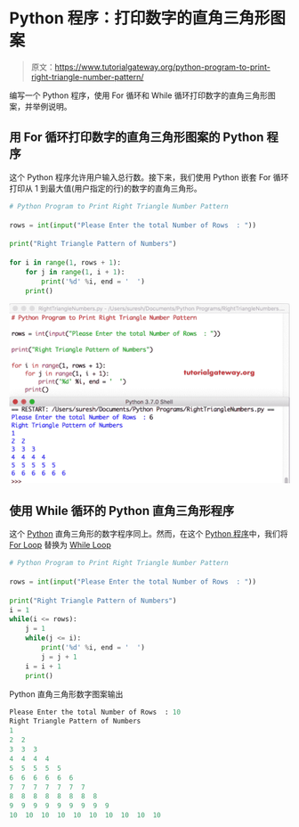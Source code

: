 # Python 程序：打印数字的直角三角形图案

> 原文：<https://www.tutorialgateway.org/python-program-to-print-right-triangle-number-pattern/>

编写一个 Python 程序，使用 For 循环和 While 循环打印数字的直角三角形图案，并举例说明。

## 用 For 循环打印数字的直角三角形图案的 Python 程序

这个 Python 程序允许用户输入总行数。接下来，我们使用 Python 嵌套 For 循环打印从 1 到最大值(用户指定的行)的数字的直角三角形。

```py
# Python Program to Print Right Triangle Number Pattern

rows = int(input("Please Enter the total Number of Rows  : "))

print("Right Triangle Pattern of Numbers") 

for i in range(1, rows + 1):
    for j in range(1, i + 1):        
        print('%d' %i, end = '  ')
    print()
```

![Python Program to Print Right Triangle Number Pattern 1](img/0d7c1af618e10154b97e78f5bb5db30d.png)

## 使用 While 循环的 Python 直角三角形程序

这个 [Python](https://www.tutorialgateway.org/python-tutorial/) 直角三角形的数字程序同上。然而，在这个 [Python 程序](https://www.tutorialgateway.org/python-programming-examples/)中，我们将 [For Loop](https://www.tutorialgateway.org/python-for-loop/) 替换为 [While Loop](https://www.tutorialgateway.org/python-while-loop/)

```py
# Python Program to Print Right Triangle Number Pattern

rows = int(input("Please Enter the total Number of Rows  : "))

print("Right Triangle Pattern of Numbers") 
i = 1
while(i <= rows):
    j = 1
    while(j <= i):        
        print('%d' %i, end = '  ')
        j = j + 1
    i = i + 1
    print()
```

Python 直角三角形数字图案输出

```py
Please Enter the total Number of Rows  : 10
Right Triangle Pattern of Numbers
1  
2  2  
3  3  3  
4  4  4  4  
5  5  5  5  5  
6  6  6  6  6  6  
7  7  7  7  7  7  7  
8  8  8  8  8  8  8  8  
9  9  9  9  9  9  9  9  9  
10  10  10  10  10  10  10  10  10  10 
```